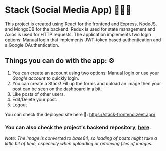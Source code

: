 # Stack (Social Media App) 📱👨‍💻

This project is created using React for the frontend and Express, NodeJS, and MongoDB for the backend. Redux is used for state management and Axios is used for HTTP requests.
The application implements two login options: Manual login that implements JWT-token based authentication and a Google OAuthentication. 


## Things you can do with the app: ⚙
1. You can create an account using two options: Manual login or use your _Google account_ to quickly login.
2. You can create a Stack! Fill up the forms and upload an image then your post can be seen on the dashboard in a bit.
3. Like posts of other users.
4. Edit/Delete your post.
5. Logout

You can check the deployed site here 🚀:
https://stack-frontend.zeet.app/

### You can also check the project's backend repository, [here](https://github.com/davebanguilan/Project_Website_Stack_BE).

_*Note:* The image is converted to base64, so loading of posts might take a little bit of time, especially when uploading or retrieving files of images._
